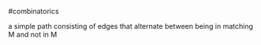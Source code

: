 
#combinatorics

a simple path consisting of edges that alternate between being in matching M and not in M
